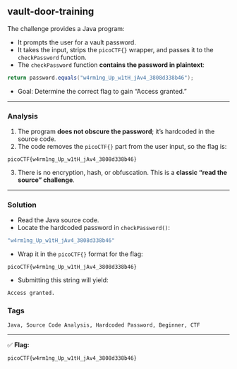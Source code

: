 ## **vault-door-training** 


The challenge provides a Java program:

* It prompts the user for a vault password.
* It takes the input, strips the `picoCTF{}` wrapper, and passes it to the `checkPassword` function.
* The `checkPassword` function **contains the password in plaintext**:

```java
return password.equals("w4rm1ng_Up_w1tH_jAv4_3808d338b46");
```

* Goal: Determine the correct flag to gain “Access granted.”

---

### **Analysis**

1. The program **does not obscure the password**; it’s hardcoded in the source code.
2. The code removes the `picoCTF{}` part from the user input, so the flag is:

```
picoCTF{w4rm1ng_Up_w1tH_jAv4_3808d338b46}
```

3. There is no encryption, hash, or obfuscation. This is a **classic “read the source” challenge**.

---

### **Solution**

* Read the Java source code.
* Locate the hardcoded password in `checkPassword()`:

```java
"w4rm1ng_Up_w1tH_jAv4_3808d338b46"
```

* Wrap it in the `picoCTF{}` format for the flag:

```
picoCTF{w4rm1ng_Up_w1tH_jAv4_3808d338b46}
```

* Submitting this string will yield:

```
Access granted.
```


### **Tags**

```
Java, Source Code Analysis, Hardcoded Password, Beginner, CTF
```

---

✅ **Flag:**

```
picoCTF{w4rm1ng_Up_w1tH_jAv4_3808d338b46}
```

